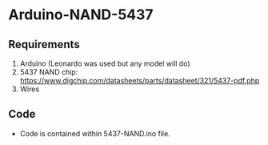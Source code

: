 # Arduino-NAND-5437



## Requirements
1. Arduino (Leonardo was used but any model will do)
2. 5437 NAND chip: https://www.digchip.com/datasheets/parts/datasheet/321/5437-pdf.php
3. Wires

## Code
* Code is contained within 5437-NAND.ino file. 

